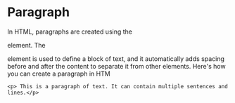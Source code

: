# Paragraph

In HTML, paragraphs are created using the <p> element. The <p> element is used to define a block of text, and it automatically adds spacing before and after the content to separate it from other elements. Here's how you can create a paragraph in HTM

```
<p> This is a paragraph of text. It can contain multiple sentences and lines.</p>
```
